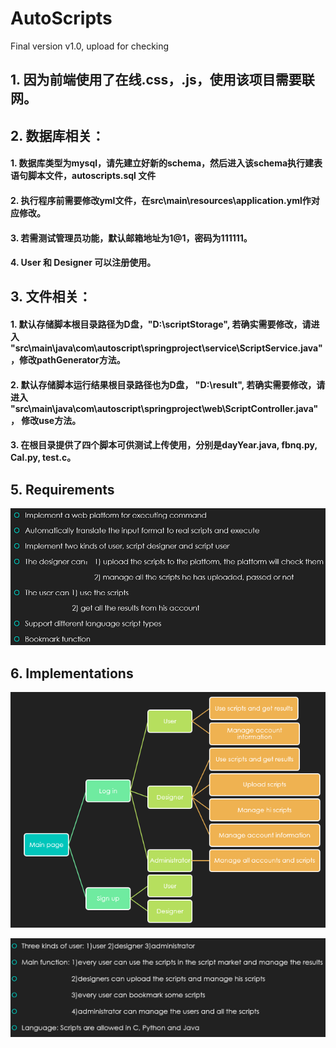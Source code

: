 # AutoScripts
Final version v1.0, upload for checking

## 1. 因为前端使用了在线.css，.js，使用该项目需要联网。

## 2. 数据库相关：

#### 1. 数据库类型为mysql，请先建立好新的schema，然后进入该schema执行建表语句脚本文件，autoscripts.sql 文件

#### 2. 执行程序前需要修改yml文件，在src\main\resources\application.yml作对应修改。

#### 3. 若需测试管理员功能，默认邮箱地址为1@1，密码为111111。

#### 4. User 和 Designer 可以注册使用。

## 3. 文件相关：

#### 1. 默认存储脚本根目录路径为D盘，"D:\scriptStorage", 若确实需要修改，请进入 "src\main\java\com\autoscript\springproject\service\ScriptService.java"，修改pathGenerator方法。

#### 2. 默认存储脚本运行结果根目录路径也为D盘， "D:\result", 若确实需要修改，请进入 "src\main\java\com\autoscript\springproject\web\ScriptController.java"， 修改use方法。

#### 3. 在根目录提供了四个脚本可供测试上传使用，分别是dayYear.java, fbnq.py, Cal.py, test.c。

## 5. Requirements
![Fig.1 Requirements](./picture/requirements.png)

## 6. Implementations
![Fig.2 Implementations_1](./picture/implements_1.png)

![Fig.3 Implementations_2](./picture/implements_2.png)
